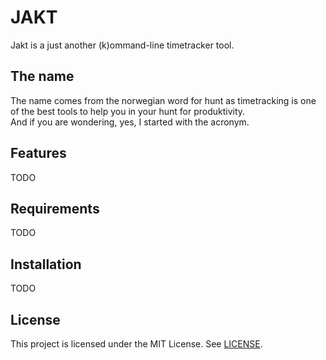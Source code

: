 # JAKT
Jakt is a just another (k)ommand-line timetracker tool. 

## The name
The name comes from the norwegian word for hunt as timetracking is one of the best tools to help you in your hunt for produktivity.  
And if you are wondering, yes, I started with the acronym. 

## Features
TODO

## Requirements
TODO

## Installation
TODO

## License 
This project is licensed under the MIT License. See [LICENSE](https://github.com/kwillno/jakt/blob/main/LICENSE). 
